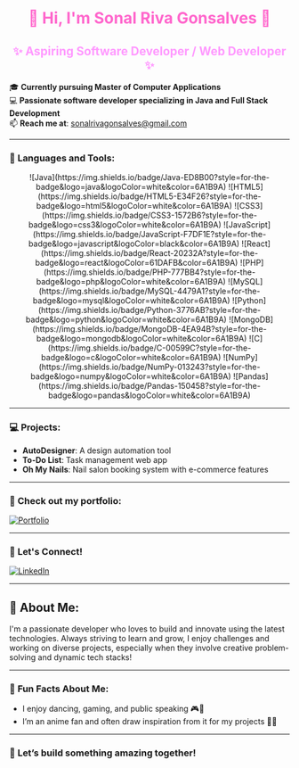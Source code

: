 <h1 align="center" style="color: #ff66cc;">🌸 Hi, I'm Sonal Riva Gonsalves 👋</h1>
<h2 align="center" style="color: #ff99ff;">✨ Aspiring Software Developer / Web Developer ✨</h2>

🎓 **Currently pursuing Master of Computer Applications**<br>
💻 **Passionate software developer specializing in Java and Full Stack Development**<br>
📫 **Reach me at**: [sonalrivagonsalves@gmail.com](mailto:sonalrivagonsalves@gmail.com)

---

### 🌟 **Languages and Tools**:
<p align="center">
  ![Java](https://img.shields.io/badge/Java-ED8B00?style=for-the-badge&logo=java&logoColor=white&color=6A1B9A)
  ![HTML5](https://img.shields.io/badge/HTML5-E34F26?style=for-the-badge&logo=html5&logoColor=white&color=6A1B9A)
  ![CSS3](https://img.shields.io/badge/CSS3-1572B6?style=for-the-badge&logo=css3&logoColor=white&color=6A1B9A)
  ![JavaScript](https://img.shields.io/badge/JavaScript-F7DF1E?style=for-the-badge&logo=javascript&logoColor=black&color=6A1B9A)
  ![React](https://img.shields.io/badge/React-20232A?style=for-the-badge&logo=react&logoColor=61DAFB&color=6A1B9A)
  ![PHP](https://img.shields.io/badge/PHP-777BB4?style=for-the-badge&logo=php&logoColor=white&color=6A1B9A)
  ![MySQL](https://img.shields.io/badge/MySQL-4479A1?style=for-the-badge&logo=mysql&logoColor=white&color=6A1B9A)
  ![Python](https://img.shields.io/badge/Python-3776AB?style=for-the-badge&logo=python&logoColor=white&color=6A1B9A)
  ![MongoDB](https://img.shields.io/badge/MongoDB-4EA94B?style=for-the-badge&logo=mongodb&logoColor=white&color=6A1B9A)
  ![C](https://img.shields.io/badge/C-00599C?style=for-the-badge&logo=c&logoColor=white&color=6A1B9A)
  ![NumPy](https://img.shields.io/badge/NumPy-013243?style=for-the-badge&logo=numpy&logoColor=white&color=6A1B9A)
  ![Pandas](https://img.shields.io/badge/Pandas-150458?style=for-the-badge&logo=pandas&logoColor=white&color=6A1B9A)
</p>

---

### 💻 **Projects**:
- **AutoDesigner**: A design automation tool  
- **To-Do List**: Task management web app  
- **Oh My Nails**: Nail salon booking system with e-commerce features

---

### 📍 **Check out my portfolio**:
[![Portfolio](https://img.shields.io/badge/Portfolio-0A66C2?style=for-the-badge&logo=appveyor&logoColor=white)](https://sonalgonsalves.me/)  

---

### 🤝 **Let's Connect!**  
[![LinkedIn](https://img.shields.io/badge/LinkedIn-0A66C2?style=for-the-badge&logo=linkedin&logoColor=white)](https://www.linkedin.com/in/sonalgonsalves/)

---

## 💖 **About Me:**
I'm a passionate developer who loves to build and innovate using the latest technologies. Always striving to learn and grow, I enjoy challenges and working on diverse projects, especially when they involve creative problem-solving and dynamic tech stacks!

---

### 🌸 **Fun Facts About Me**:
- I enjoy dancing, gaming, and public speaking 🎮🕺
- I’m an anime fan and often draw inspiration from it for my projects 🎨✨

---

### 🌟 **Let’s build something amazing together!**
